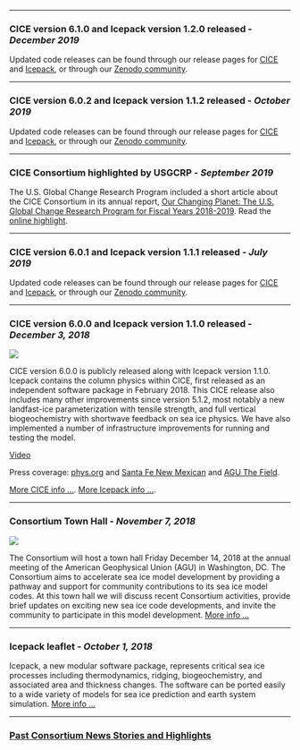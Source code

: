
***

### **CICE version 6.1.0 and Icepack version 1.2.0 released**   -   *December 2019*   
Updated code releases can be found through our release pages for [CICE](https://github.com/CICE-Consortium/CICE/wiki/CICE-Version-Index) and [Icepack](https://github.com/CICE-Consortium/Icepack/wiki/Icepack-Version-Index), or through our [Zenodo community](https://zenodo.org/communities/cice-consortium).

***

### **CICE version 6.0.2 and Icepack version 1.1.2 released**   -   *October 2019*   
Updated code releases can be found through our release pages for [CICE](https://github.com/CICE-Consortium/CICE/wiki/CICE-Version-Index) and [Icepack](https://github.com/CICE-Consortium/Icepack/wiki/Icepack-Version-Index), or through our [Zenodo community](https://zenodo.org/communities/cice-consortium).

***

### **CICE Consortium highlighted by USGCRP**   -   *September 2019*   
The U.S. Global Change Research Program included a short article about the CICE Consortium in its annual report,
[Our Changing Planet: The U.S. Global Change Research Program for Fiscal Years 2018-2019](https://www.globalchange.gov/browse/reports/our-changing-planet-FY-2018-2019).  Read the 
[online highlight](https://www.globalchange.gov/about/highlights/2019-predicting-arctic-sea-ice-change).

***

### **CICE version 6.0.1 and Icepack version 1.1.1 released**   -   *July 2019*   
Updated code releases can be found through our release pages for [CICE](https://github.com/CICE-Consortium/CICE/wiki/CICE-Version-Index) and [Icepack](https://github.com/CICE-Consortium/Icepack/wiki/Icepack-Version-Index), or through our [Zenodo community](https://zenodo.org/communities/cice-consortium).

***

### **CICE version 6.0.0 and Icepack version 1.1.0 released**   -   *December 3, 2018*   
![](https://avatars2.githubusercontent.com/u/28584507?s=280&v=4)

CICE version 6.0.0 is publicly released along with Icepack version 1.1.0. Icepack contains the column physics within CICE, first released as an independent software package in February 2018. This CICE release also includes many other improvements since version 5.1.2, most notably a new landfast-ice parameterization with tensile strength, and full vertical biogeochemistry with shortwave feedback on sea ice physics. We have also implemented a number of infrastructure improvements for running and testing the model. 

[Video](https://vimeo.com/306045100)

Press coverage: [phys.org](https://phys.org/news/2018-12-arctic-ice-benefit-polar-industry.html) and [Santa Fe New Mexican](http://www.santafenewmexican.com/news/health_and_science/sea-ice-more-than-just-frozen-water/article_3c3eaab2-6574-5500-9ac7-3a7659d5c574.html) and [AGU The Field](https://blogs.agu.org/thefield/2018/12/24/modeling-sea-ice-has-impact-far-beyond-the-poles/). 

[More CICE info ...](https://github.com/CICE-Consortium/CICE/releases/tag/CICE6.0.0). 
[More Icepack info ...](https://github.com/CICE-Consortium/Icepack/releases/tag/Icepack1.1.0). 

***

### **Consortium Town Hall**   -   *November 7, 2018*
![](http://www.envriplus.eu/wp-content/uploads/2018/06/CEN-FM18_logo-1-1.png)

The Consortium will host a town hall Friday December 14, 2018 at the annual meeting of the American Geophysical Union (AGU) in Washington, DC. The Consortium aims to accelerate sea ice model development by providing a pathway and support for community contributions to its sea ice model codes. At this town hall we will discuss recent Consortium activities, provide brief updates on exciting new sea ice code developments, and invite the community to participate in this model development.  [More info ...](https://agu.confex.com/agu/fm18/meetingapp.cgi/Session/56058) 

***

### **Icepack leaflet**   -   *October 1, 2018*
Icepack, a new modular software package, represents critical sea ice processes including thermodynamics, ridging, biogeochemistry, and associated area and thickness changes. The software can be
ported easily to a wide variety of models for sea ice prediction and earth system simulation. [More info ...](https://e3sm.org/wp-content/uploads/2018/10/TechnicalHighlight_Icepack_opt.pdf)

***

### [Past Consortium News Stories and Highlights](https://github.com/CICE-Consortium/About-Us/wiki/Consortium-News-and-Highlights-Archive)